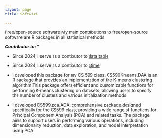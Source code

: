 ```yaml
---
layout: page
title: Software
  
---
```

Free/open-source software 
My main contributions to free/open-source software are R packages in all statistical methods

***Contributor to: "***

- Since 2024, I serve as a contibutor to [data.table](https://rdatatable.r-universe.dev/data.table)
  
- Since 2024, I serve as a contibutor to [atime](https://github.com/tdhock/atime/graphs/contributors)

- I developed this package for my CS 599 class. [CS599Kmeans.DAA](https://github.com/DorisAmoakohene/K-means-Pkg-for-CS599) is an R package that provides an implementation of the K-means clustering algorithm.This package offers efficient and customizable functions for performing K-means clustering on datasets, allowing users to specify the number of clusters and various initialization methods

- I developed [CS599.pca.ADA](https://github.com/DorisAmoakohene/R-Package-Proj-for-CS599-final), comprehensive package designed specifically for the CS599 class, providing a wide range of functions for Principal Component Analysis (PCA) and related tasks. The package aims to support users in performing various operations, including dimensionality reduction, data exploration, and model interpretation using PCA

